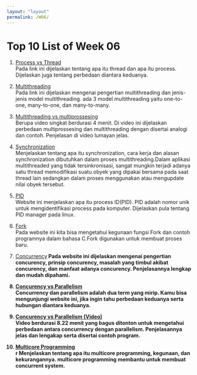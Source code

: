 ```yaml
---
layout: "layout"
permalink: /W06/
---
```


# Top 10 List of Week 06

1. [Process vs Thread](https://www.geeksforgeeks.org/difference-between-process-and-thread/)<br>
Pada link ini dijelaskan tentang apa itu thread dan apa itu process. Dijelaskan juga tentang perbedaan diantara keduanya. 

2. [Multithreading](https://blogs.uajy.ac.id/idekom/2019/08/23/pengertian-multi-processing-dan-multi-threading-pada-komputer/)<br>
Pada link ini dijelaskan mengenai pengertian multithreading dan jenis-jenis model multithreading. ada 3 model multithreading
yaitu one-to-one, many-to-one, dan many-to-many. 

3. [Multithreading vs multiprossesing](https://www.youtube.com/watch?v=oIN488Ldg9k)<br>
Berupa video singkat berdurasi 4 menit. Di video ini dijelaskan perbedaan multiprossesing dan multithreading dengan disertai analogi dan contoh.
Penjelasan di video lumayan jelas.

4. [Synchronization](https://www.mahirkoding.com/threading-dan-synchronization/)<br>
Menjelaskan tentang apa itu synchronization, cara kerja dan alasan synchronization dibutuhkan dalam proses multithreading.Dalam aplikasi multithreaded
yang tidak tersinkronisasi, sangat mungkin terjadi adanya satu thread memodifikasi suatu obyek yang dipakai bersama pada saat thread lain sedangkan dalam
proses menggunakan atau mengupdate nilai obyek tersebut.

5. [PID](https://www.tutorialspoint.com/what-is-pid-manager-in-linux)<br>
Website ini menjelaskan apa itu process ID(PID). PID adalah nomor unik untuk mengidentifikasi process pada komputer. Dijelaskan pula tentang PID manager pada linux. 

6. [Fork](https://www.geeksforgeeks.org/fork-system-call/)<br>
Pada website ini kita bisa mengetahui kegunaan fungsi Fork dan contoh programnya dalam bahasa C.Fork digunakan untuk membuat proses baru.

7. [Concurrency](https://www.geeksforgeeks.org/concurrency-in-operating-system/)<b>
Pada website ini dijelaskan mengenai pengertian concurency, prinsip concurency, masalah yang timbul akibat concurency, dan manfaat adanya concurency.
Penjelasannya lengkap dan mudah dipahami.

8. [Concurency vs Parallelism](https://medium.com/@itIsMadhavan/concurrency-vs-parallelism-a-brief-review-b337c8dac350)<br>
Concurrency dan parallelism adalah dua term yang mirip. Kamu bisa mengunjungi website ini, jika ingin tahu perbedaan keduanya serta hubungan diantara keduanya.

9. [Concurency vs Parallelism (Video)](https://www.youtube.com/watch?v=FChZP09Ba4E)<br>
Video berdurasi 8.22 menit yang bagus ditonton untuk mengetahui perbedaan antara concurrency dengan parallelism. Penjelasannya jelas dan lengakap serta disertai
contoh program.

10. [Multicore Programming](https://www.tutorialspoint.com/what-is-multicore-programming)<br>r
Menjelaskan tentang apa itu multicore programming, kegunaan, dan kekurangannya. multicore programming membantu untuk membuat concurrent system.
